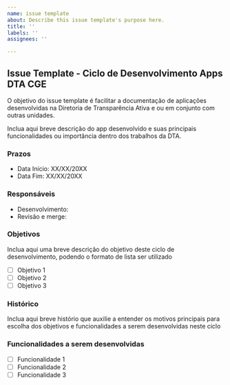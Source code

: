 ```yaml
---
name: issue template
about: Describe this issue template's purpose here.
title: ''
labels: ''
assignees: ''

---
```


## Issue Template - Ciclo de Desenvolvimento Apps DTA CGE

O objetivo do issue template é facilitar a documentação de aplicações desenvolvidas na Diretoria de Transparência Ativa e ou em conjunto com outras unidades.

Inclua aqui breve descrição do app desenvolvido e suas principais funcionalidades ou importância dentro dos trabalhos da DTA.

### Prazos

- Data Início: XX/XX/20XX
- Data Fim: XX/XX/20XX

### Responsáveis

- Desenvolvimento:
- Revisão e merge:

### Objetivos

Inclua aqui uma breve descrição do objetivo deste ciclo de desenvolvimento, podendo o formato de lista ser utilizado

- [ ] Objetivo 1
- [ ] Objetivo 2
- [ ] Objetivo 3

### Histórico

Inclua aqui breve histório que auxilie a entender os motivos principais para escolha dos objetivos e funcionalidades a serem desenvolvidas neste ciclo 

### Funcionalidades a serem desenvolvidas

- [ ] Funcionalidade 1
- [ ] Funcionalidade 2
- [ ] Funcionalidade 3
